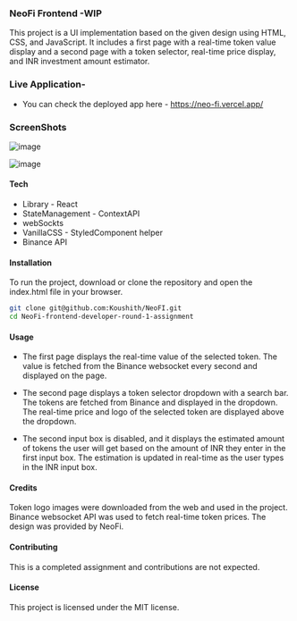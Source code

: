 ### NeoFi Frontend -WIP

This project is a UI implementation based on the given design using HTML, CSS, and JavaScript. It includes a first page with a real-time token value display and a second page with a token selector, real-time price display, and INR investment amount estimator.

### Live Application-

- You can check the deployed app here - https://neo-fi.vercel.app/

### ScreenShots

![image](https://user-images.githubusercontent.com/30016242/235715473-0a444661-7af3-40ec-805e-9fdd70046910.png)

![image](https://user-images.githubusercontent.com/30016242/235715745-3fa13b83-0951-41f5-b1dc-ab30bc0f0522.png)

#### Tech

- Library - React
- StateManagement - ContextAPI
- webSockts
- VanillaCSS - StyledComponent helper
- Binance API

#### Installation

To run the project, download or clone the repository and open the index.html file in your browser.

```bash
git clone git@github.com:Koushith/NeoFI.git
cd NeoFi-frontend-developer-round-1-assignment
```

#### Usage

- The first page displays the real-time value of the selected token. The value is fetched from the Binance websocket every second and displayed on the page.

- The second page displays a token selector dropdown with a search bar. The tokens are fetched from Binance and displayed in the dropdown. The real-time price and logo of the selected token are displayed above the dropdown.

- The second input box is disabled, and it displays the estimated amount of tokens the user will get based on the amount of INR they enter in the first input box. The estimation is updated in real-time as the user types in the INR input box.

#### Credits

Token logo images were downloaded from the web and used in the project.
Binance websocket API was used to fetch real-time token prices.
The design was provided by NeoFi.

#### Contributing

This is a completed assignment and contributions are not expected.

#### License

This project is licensed under the MIT license.
